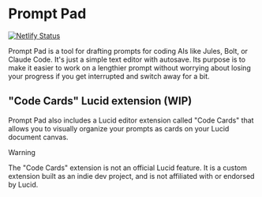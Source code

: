 # Prompt Pad

[![Netlify Status](https://api.netlify.com/api/v1/badges/496690f3-8adf-431b-9e74-1dcc9389ebb0/deploy-status)](https://app.netlify.com/projects/prompt-pen/deploys)

Prompt Pad is a tool for drafting prompts for coding AIs like Jules, Bolt, or Claude Code. It's just a simple text editor with autosave. Its purpose is to make it easier to work on a lengthier prompt without worrying about losing your progress if you get interrupted and switch away for a bit.

## "Code Cards" Lucid extension (WIP)

Prompt Pad also includes a Lucid editor extension called "Code Cards" that allows you to visually organize your prompts as cards on your Lucid document canvas.

> [!WARNING]
> The "Code Cards" extension is not an official Lucid feature. It is a custom extension built as an indie dev project, and is not affiliated with or endorsed by Lucid.
